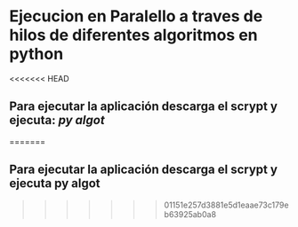 # Ejecucion en Paralello a traves de hilos de diferentes algoritmos en python
<<<<<<< HEAD
## Para ejecutar la aplicación descarga el scrypt y ejecuta: *py algot*
=======
## Para ejecutar la aplicación descarga el scrypt y ejecuta py algot
>>>>>>> 01151e257d3881e5d1eaae73c179eb63925ab0a8
